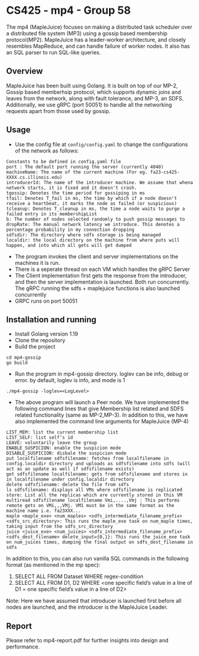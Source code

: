 # CS425 - mp4 - Group 58

The mp4 (MapleJuice) focuses on making a distributed task scheduler over a distributed file system (MP3) using a gossip based membership protocol(MP2). MapleJuice has a leader-worker architecture, and closely resembles MapReduce, and can handle failure of worker nodes. It also has an SQL parser to run SQL-like queries.

## Overview

MapleJuice has been built using Golang. It is built on top of our MP-2, Gossip based memberhsip protocol, which supports dynamic joins and leaves from the network, along with fault tolerance, and MP-3, an SDFS. Additionally, we use gRPC (port 50051) to handle all the networking requests apart from those used by gossip.

## Usage

- Use the config file at `config/config.yaml` to change the configurations of the network as follows:
```
Constants to be defined in config.yaml file
port : The default port running the server (currently 4040)
machineName: The name of the current machine (For eg. fa23-cs425-XXXX.cs.illinois.edu)
introducerId: The name of the introducer machine. We assume that whena network starts, it is fixed and it doesn't crash.
tgossip: Denotes the time period for gossiping in ms
tfail: Denotes T_fail in ms, the time by which if a node doesn't receive a heartbeat, it marks the node as failed (or suspicious)
tcleanup: Denotes T_cleanup in ms, the time a node waits to purge a failed entry in its membershipList
b: The number of nodes selected randomly to push gossip messages to
dropRate: The manual network latency we introduce. This denotes a percentage probability in my connection dropping
sdfsdir: The directory where sdfs storage is being managed
localdir: the local directory on the machine from where puts will happen, and into which all gets will get dumped
```
- The program invokes the client and server implementations on the machines it is run.
- There is a seperate thread on each VM which handles the gRPC Server
- The Client implementation first gets the response from the introducer, and then the server implementation is launched. Both run concurrently. The gRPC running the sdfs + maplejuice functions is also launched concurrently
- GRPC runs on port 50051

## Installation and running

- Install Golang version 1.19
- Clone the repository
- Build the project

```
cd mp4-gossip
go build
```

- Run the program in mp4-gossip directory. loglev can be info, debug or error. by default, loglev is info, and mode is 1

```
./mp4-gossip -loglev=<LogLevel>
```

- The above program will launch a Peer node. We have implemented the following command lines that give Membership list related and SDFS related functionality (same as MP-2,MP-3). In addition to this, we have also implemented the command line arguments for MapleJuice (MP-4)
```
LIST_MEM: list the current membership list
LIST_SELF: list self’s id
LEAVE: voluntarily leave the group
ENABLE_SUSPICION: enable the suspicion mode
DISABLE_SUSPICION: disbale the suspicion mode
put localfilename sdfsfilename: fetches from localfilename in config.localdir directory and uploads as sdfsfilename into sdfs (will act as an update as well if sdfsfilename exists)
get sdfsfilename localfilename: gets from sdfsfilename and stores in in localfilename under config.localdir directory
delete sdfsfilename: delete the file from sdfs
ls sdfsfilename: displays all VMs where sdfsfilename is replicated
store: List all the replicas which are currently stored in this VM
multiread sdfsfilename localfilename Vmi,....,Vmj : This performs remote gets on VMi,,,VMj. VM1 must be in the same format as the machine name i.e. fa23XXX...
maple <maple_exe> <num_maples> <sdfs_intermediate_filename_prefix> <sdfs_src_directory>: This runs the maple_exe task on num_maple times, taking input from the sdfs_src_directory
juice <juice_exe> <num_juices> <sdfs_intermediate_filename_prefix> <sdfs_dest_filename> delete_input={0,1}: This runs the juice_exe task on num_juices times, dumping the final output on sdfs_dest_filename in sdfs

```
In addition to this, you can also run vanilla SQL commands in the following format (as mentioned in the mp spec):
1. SELECT ALL FROM Dataset WHERE regex-condition
2. SELECT ALL FROM D1, D2 WHERE <one specific field’s value in a line of D1 = one specific field’s value in a line of D2>


Note: Here we have assumed that introducer is launched first before all nodes are launched, and the introducer is the MapleJuice Leader.

## Report

Please refer to mp4-report.pdf for further insights into design and performance.


